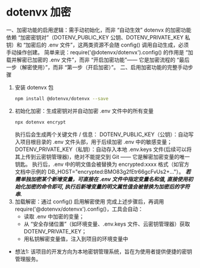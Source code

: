 # dotenvx 加密
一、加密功能的启用逻辑：需手动初始化，而非 “自动生效”
dotenvx 的加密功能依赖 “加密密钥对”（DOTENV_PUBLIC_KEY 公钥、DOTENV_PRIVATE_KEY 私钥）和 “加密后的 .env 文件”，这两类资源不会随 config() 调用自动生成，必须手动操作创建。
简单来说：require('@dotenvx/dotenvx').config() 的作用是 “加载并解密已加密的 .env 文件”，而非 “开启加密功能”—— 它是加密流程的 “最后一步（解密使用）”，而非 “第一步（开启加密）”。
二、启用加密功能的完整手动步骤
1. 安装 dotenvx 包
   ```bash
   npm install @dotenvx/dotenvx --save
   ```
2. 初始化加密：生成密钥对并自动加密 .env 文件中的所有变量
   ```bash
   npx dotenvx encrypt
   ```
   执行后会生成两个关键文件 / 信息：
    DOTENV_PUBLIC_KEY（公钥）：自动写入项目根目录的 .env 文件头部，用于后续加密 .env 中的敏感变量；
    DOTENV_PRIVATE_KEY（私钥）：自动存入本地 .env.keys 文件(后续可以将其上传到云密钥管理器)，绝对不能提交到 Git —— 它是解密加密变量的唯一钥匙。
   执行后，.env 中的明文值会被替换为 encrypted:xxxx 格式（如官方文档中示例的 DB_HOST="encrypted:BMO83g2fEtr66gcFvUs2+..."）。
   ***若需单独加密某个新增变量，可直接在 .env 文件中指定变量名和值, 直接使用初始化加密的命令即可, 执行后新增变量的明文属性值会被替换为加密后的字符串.***
4. 加载解密：通过 config() 启用解密使用
   完成上述步骤后，再调用 require('@dotenvx/dotenvx').config()，工具会自动：
   - 读取 .env 中加密的变量；
   - 从 “安全存储位置”（如环境变量、.env.keys 文件、云密钥管理器）获取 DOTENV_PRIVATE_KEY；
   - 用私钥解密变量值，注入到项目的环境变量中
   
- 想法1: 该项目的开发方向为本地密钥管理系统，旨在为使用者提供便捷的密钥管理服务。